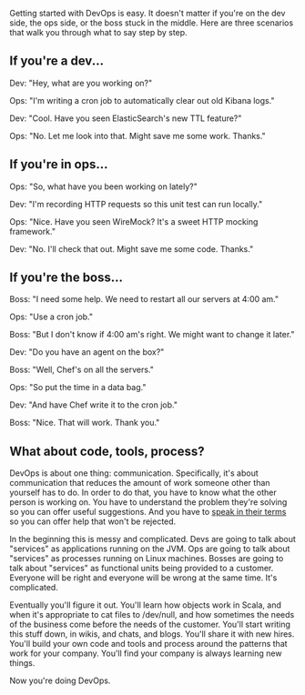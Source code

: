 <!--
title: How to do DevOps even if you can't write code
created: 12 July 2014 - 8:12 am
updated: 27 July 2014 - 6:13 pm
publish: 29 July 2014
slug: water-cooler
tags: coding, chef
-->

Getting started with DevOps is easy. It doesn't matter if you're on the dev
side, the ops side, or the boss stuck in the middle. Here are three scenarios
that walk you through what to say step by step.

## If you're a dev... ##

Dev: "Hey, what are you working on?"

Ops: "I'm writing a cron job to automatically clear out old Kibana logs."

Dev: "Cool. Have you seen ElasticSearch's new TTL feature?"

Ops: "No. Let me look into that. Might save me some work. Thanks."

## If you're in ops... ##

Ops: "So, what have you been working on lately?"

Dev: "I'm recording HTTP requests so this unit test can run locally."

Ops: "Nice. Have you seen WireMock? It's a sweet HTTP mocking framework."

Dev: "No. I'll check that out. Might save me some code. Thanks."

## If you're the boss... ##

Boss: "I need some help. We need to restart all our servers at 4:00 am."

Ops: "Use a cron job."

Boss: "But I don't know if 4:00 am's right. We might want to change it later."

Dev: "Do you have an agent on the box?"

Boss: "Well, Chef's on all the servers."

Ops: "So put the time in a data bag."

Dev: "And have Chef write it to the cron job."

Boss: "Nice. That will work. Thank you."

## What about code, tools, process? ##

DevOps is about one thing: communication. Specifically, it's about communication
that reduces the amount of work someone other than yourself has to do. In order
to do that, you have to know what the other person is working on. You have to
understand the problem they're solving so you can offer useful suggestions. And
you have to [speak in their terms][worldviews] so you can offer help that won't
be rejected.

In the beginning this is messy and complicated. Devs are going to talk about
"services" as applications running on the JVM. Ops are going to talk about
"services" as processes running on Linux machines. Bosses are going to talk
about "services" as functional units being provided to a customer. Everyone
will be right and everyone will be wrong at the same time. It's complicated.

Eventually you'll figure it out. You'll learn how objects work in Scala, and
when it's appropriate to cat files to /dev/null, and how sometimes the needs
of the business come before the needs of the customer. You'll start writing
this stuff down, in wikis, and chats, and blogs. You'll share it with new hires.
You'll build your own code and tools and process around the patterns that work
for your company. You'll find your company is always learning new things.

Now you're doing DevOps.


[worldviews]: http://unicornfree.com/samples/30x500%20Freeview%20-%20Worldviews!.pdf "Amy How (30x500): Why You Should Ditch Niches &amp; Embrace Worldviews"
